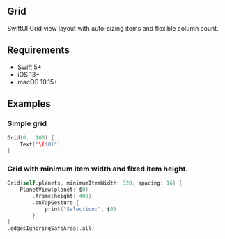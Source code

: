 ## Grid

SwiftUI Grid view layout with auto-sizing items and flexible column count.

## Requirements

- Swift 5+
- iOS 13+
- macOS 10.15+

## Examples

### Simple grid
```swift
Grid(0...100) {
    Text("\($0)")
}
```

### Grid with minimum item width and fixed item height.
```swift
Grid(self.planets, minimumItemWidth: 320, spacing: 16) {
    PlanetView(planet: $0)
        .frame(height: 400)
        .onTapGesture {
            print("Selection:", $0)
        }
}
.edgesIgnoringSafeArea(.all)
```
